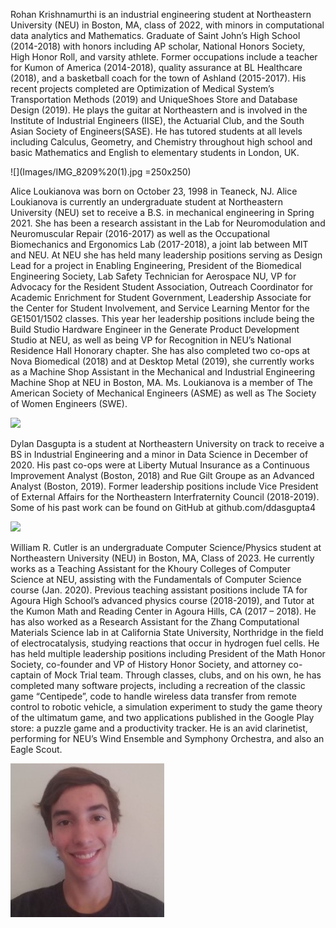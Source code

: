 
Rohan Krishnamurthi is an industrial engineering student at Northeastern University (NEU) in Boston, MA, class of 2022, with minors
in computational data analytics and Mathematics. Graduate of Saint John’s High School (2014-2018) with honors including AP scholar, 
National Honors Society, High Honor Roll, and varsity athlete. Former occupations include a teacher for Kumon of America (2014-2018), 
quality assurance at BL Healthcare (2018), and a basketball coach for the town of Ashland (2015-2017). His recent projects completed 
are Optimization of Medical System’s Transportation Methods (2019) and UniqueShoes Store and Database Design (2019). He plays the 
guitar at Northeastern and is involved in the Institute of Industrial Engineers (IISE), the Actuarial Club, and the South Asian Society 
of Engineers(SASE). He has tutored students at all levels including Calculus, Geometry, and Chemistry throughout high school and basic
Mathematics and English to elementary students in London, UK. 

![](Images/IMG_8209%20(1).jpg =250x250)



Alice Loukianova was born on October 23, 1998 in Teaneck, NJ.  Alice Loukianova is currently an undergraduate student at Northeastern University (NEU) set to receive a B.S. in mechanical engineering in Spring 2021. She has been a research assistant in the Lab for Neuromodulation and Neuromuscular Repair (2016-2017) as well as the Occupational Biomechanics and Ergonomics Lab (2017-2018), a joint lab between MIT and NEU. At NEU she has held many leadership positions serving as Design Lead for a project in Enabling Engineering, President of the Biomedical Engineering Society, Lab Safety Technician for Aerospace NU, VP for Advocacy for the Resident Student Association, Outreach Coordinator for Academic Enrichment for Student Government, Leadership Associate for the Center for Student Involvement, and Service Learning Mentor for the GE1501/1502 classes. This year her leadership positions include being the Build Studio Hardware Engineer in the Generate Product Development Studio at NEU, as well as being VP for Recognition in NEU’s National Residence Hall Honorary chapter. She has also completed two co-ops at Nova Biomedical (2018) and at Desktop Metal (2019), she currently works as a Machine Shop Assistant in the Mechanical and Industrial Engineering Machine Shop at NEU in Boston, MA. Ms. Loukianova is a member of The American Society of Mechanical Engineers (ASME) as well as The Society of Women Engineers (SWE). 

![](Images/AliceLoukianova.jpg)



Dylan Dasgupta is a student at Northeastern University on track to receive a BS in Industrial Engineering and a minor in Data Science in December of 2020. His past co-ops were at Liberty Mutual Insurance as a Continuous Improvement Analyst (Boston, 2018) and Rue Gilt Groupe as an Advanced Analyst (Boston, 2019). Former leadership positions include Vice President of External Affairs for the Northeastern Interfraternity Council (2018-2019). Some of his past work can be found on GitHub at github.com/ddasgupta4

![](Images/DylanDasgupta.jpg)

William R. Cutler is an undergraduate Computer Science/Physics student at Northeastern University (NEU) in Boston, MA, Class of 2023. He currently works as a Teaching Assistant for the Khoury Colleges of Computer Science at NEU, assisting with the Fundamentals of Computer Science course (Jan. 2020). Previous teaching assistant positions include TA for Agoura High School’s advanced physics course (2018-2019), and Tutor at the Kumon Math and Reading Center in Agoura Hills, CA (2017 – 2018). He has also worked as a Research Assistant for the Zhang Computational Materials Science lab in at California State University, Northridge in the field of electrocatalysis, studying reactions that occur in hydrogen fuel cells. He has held multiple leadership positions including President of the Math Honor Society, co-founder and VP of History Honor Society, and attorney co-captain of Mock Trial team. Through classes, clubs, and on his own, he has completed many software projects, including a recreation of the classic game “Centipede”, code to handle wireless data transfer from remote control to robotic vehicle, a simulation experiment to study the game theory of the ultimatum game, and two applications published in the Google Play store: a puzzle game and a productivity tracker. He is an avid clarinetist, performing for NEU’s Wind Ensemble and Symphony Orchestra, and also an Eagle Scout. 

![](Images/WillCutler.jpg)

